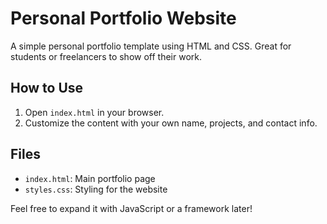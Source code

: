 # Personal Portfolio Website

A simple personal portfolio template using HTML and CSS. Great for students or freelancers to show off their work.

## How to Use

1. Open `index.html` in your browser.
2. Customize the content with your own name, projects, and contact info.

## Files
- `index.html`: Main portfolio page
- `styles.css`: Styling for the website

Feel free to expand it with JavaScript or a framework later!